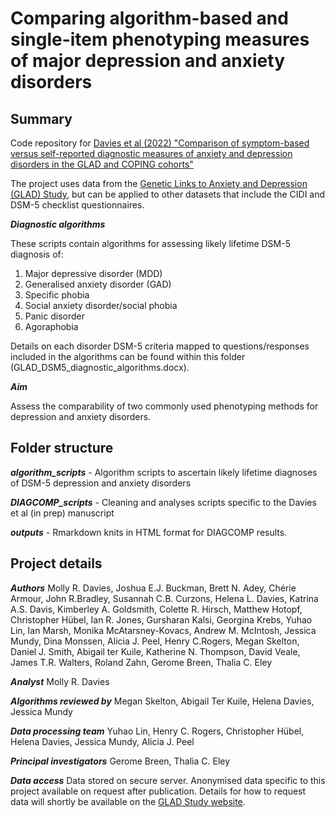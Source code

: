 # Comparing algorithm-based and single-item phenotyping measures of major depression and anxiety disorders

## Summary
Code repository for [Davies et al (2022) "Comparison of symptom-based versus self-reported diagnostic measures of anxiety and depression disorders in the GLAD and COPING cohorts"](https://doi.org/10.1016/j.janxdis.2021.102491)

The project uses data from the [Genetic Links to Anxiety and Depression (GLAD) Study](https://gladstudy.org.uk/), but can be applied to other datasets that include the CIDI and DSM-5 checklist questionnaires.

***Diagnostic algorithms***

These scripts contain algorithms for assessing likely lifetime DSM-5 diagnosis of:
1) Major depressive disorder (MDD)
2) Generalised anxiety disorder (GAD)
3) Specific phobia
4) Social anxiety disorder/social phobia
5) Panic disorder
6) Agoraphobia

Details on each disorder DSM-5 criteria mapped to questions/responses included in the algorithms can be found within this folder (GLAD_DSM5_diagnostic_algorithms.docx).

***Aim***

Assess the comparability of two commonly used phenotyping methods for depression and anxiety disorders.

## Folder structure
***algorithm_scripts*** - Algorithm scripts to ascertain likely lifetime diagnoses of DSM-5 depression and anxiety disorders

***DIAGCOMP_scripts*** - Cleaning and analyses scripts specific to the Davies et al (in prep) manuscript

***outputs*** - Rmarkdown knits in HTML format for DIAGCOMP results.

## Project details

***Authors*** 
Molly R. Davies, Joshua E.J. Buckman, Brett N. Adey, Chérie Armour, John R.Bradley, Susannah C.B. Curzons, Helena L. Davies, Katrina A.S. Davis, Kimberley A. Goldsmith, Colette R. Hirsch, Matthew Hotopf, Christopher Hübel, Ian R. Jones, Gursharan Kalsi, Georgina Krebs, Yuhao Lin, Ian Marsh, Monika McAtarsney-Kovacs, Andrew M. McIntosh, Jessica Mundy, Dina Monssen, Alicia J. Peel, Henry C.Rogers, Megan Skelton, Daniel J. Smith, Abigail ter Kuile, Katherine N. Thompson, David Veale, James T.R. Walters, Roland Zahn, Gerome Breen, Thalia C. Eley

***Analyst***
Molly R. Davies

***Algorithms reviewed by***
Megan Skelton, Abigail Ter Kuile, Helena Davies, Jessica Mundy

***Data processing team*** 
Yuhao Lin, Henry C. Rogers, Christopher Hübel, Helena Davies, Jessica Mundy, Alicia J. Peel

***Principal investigators***
Gerome Breen, Thalia C. Eley

***Data access***
Data stored on secure server. Anonymised data specific to this project available on request after publication. Details for how to request data will shortly be available on the [GLAD Study website](https://gladstudy.org.uk/).
